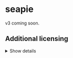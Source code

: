 # seapie
v3 coming soon.

## Additional licensing
<details><summary>Show details</summary>

This software is licensed under The Unlicense as the author's protest towards
the modern copyright landscape. If you need a different lisence for legal or
compability reasons, just ask.

</details>